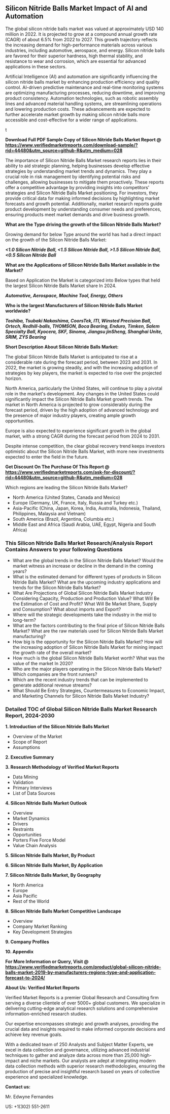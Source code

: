 <h2>Silicon Nitride Balls Market Impact of AI and Automation</h2><p>The global silicon nitride balls market was valued at approximately USD 140 million in 2022. It is projected to grow at a compound annual growth rate (CAGR) of about 6.5% from 2022 to 2027. This growth trajectory reflects the increasing demand for high-performance materials across various industries, including automotive, aerospace, and energy. Silicon nitride balls are favored for their superior hardness, high thermal stability, and resistance to wear and corrosion, which are essential for advanced applications in these sectors.</p><p>Artificial Intelligence (AI) and automation are significantly influencing the silicon nitride balls market by enhancing production efficiency and quality control. AI-driven predictive maintenance and real-time monitoring systems are optimizing manufacturing processes, reducing downtime, and improving product consistency. Automation technologies, such as robotic assembly lines and advanced material handling systems, are streamlining operations and lowering production costs. These advancements are expected to further accelerate market growth by making silicon nitride balls more accessible and cost-effective for a wider range of applications.</p>t</p><p id="" class=""><strong>Download Full PDF Sample Copy of Silicon Nitride Balls Market Report @ <a href="https://www.verifiedmarketreports.com/download-sample/?rid=44480&utm_source=github-R&utm_medium=028" target="_blank">https://www.verifiedmarketreports.com/download-sample/?rid=44480&utm_source=github-R&utm_medium=028</a></strong></p><p>The importance of&nbsp;Silicon Nitride Balls Market research reports lies in their ability to aid strategic planning, helping businesses develop effective strategies by understanding market trends and dynamics. They play a crucial role in risk management by identifying potential risks and challenges, allowing businesses to mitigate them proactively. These reports offer a competitive advantage by providing insights into competitors' strategies and Silicon Nitride Balls Market positioning. For investors, they provide critical data for making informed decisions by highlighting market forecasts and growth potential. Additionally, market research reports guide product development by understanding consumer needs and preferences, ensuring products meet market demands and drive business growth.</p><p><strong>What are the&nbsp;Type driving the growth of the Silicon Nitride Balls Market?</strong></p><p id="" class="">Growing demand for below Type around the world has had a direct impact on the growth of the Silicon Nitride Balls Market:</p><em><strong><1.0 Silicon Nitride Ball, <1.5 Silicon Nitride Ball, >1.5 Silicon Nitride Ball, <0.5 Silicon Nitride Ball</strong></em></p><strong>What are the&nbsp;Applications&nbsp;of Silicon Nitride Balls Market available in the Market?</strong></p><p id="" class="">Based on Application the Market is categorized into Below types that held the largest Silicon Nitride Balls Market share In 2024.</p><em><strong>Automotive, Aerospace, Machine Tool, Energy, Others</strong></em></p><strong>Who is the largest Manufacturers of Silicon Nitride Balls Market worldwide?</strong></p><p><em><strong>Toshiba, Tsubaki Nakashima, CoorsTek, ITI, Winsted Precision Ball, Ortech, Redhill-balls, THOMSON, Boca Bearing, Enduro, Timken, Salem Specialty Ball, Kyocera, SKF, Sinoma, Jiangsu jinSheng, Shanghai Unite, SRIM, ZYS Bearing</strong></em></p><p id="" class=""><strong>Short Description About Silicon Nitride Balls Market:</strong></p><p>The global Silicon Nitride Balls Market is anticipated to rise at a considerable rate during the forecast period, between 2023 and 2031. In 2022, the market is growing steadily, and with the increasing adoption of strategies by key players, the market is expected to rise over the projected horizon.</p><p>North America, particularly the United States, will continue to play a pivotal role in the market's development. Any changes in the United States could significantly impact the Silicon Nitride Balls Market growth trends. The market in North America is projected to grow considerably during the forecast period, driven by the high adoption of advanced technology and the presence of major industry players, creating ample growth opportunities.</p><p>Europe is also expected to experience significant growth in the global market, with a strong CAGR during the forecast period from 2024 to 2031.</p><p>Despite intense competition, the clear global recovery trend keeps investors optimistic about the Silicon Nitride Balls Market, with more new investments expected to enter the field in the future.</p><p id="" class=""><strong>Get Discount On The Purchase Of This Report @ <a href="https://www.verifiedmarketreports.com/ask-for-discount/?rid=44480&utm_source=github-R&utm_medium=028" target="_blank">https://www.verifiedmarketreports.com/ask-for-discount/?rid=44480&utm_source=github-R&utm_medium=028</a></strong></p>Which regions are leading the Silicon Nitride Balls Market?</p><ul><li>North America (United States, Canada and Mexico)</li><li>Europe (Germany, UK, France, Italy, Russia and Turkey etc.)</li><li>Asia-Pacific (China, Japan, Korea, India, Australia, Indonesia, Thailand, Philippines, Malaysia and Vietnam)</li><li>South America (Brazil, Argentina, Columbia etc.)</li><li>Middle East and Africa (Saudi Arabia, UAE, Egypt, Nigeria and South Africa)</li></ul><h3 id="" class="">This Silicon Nitride Balls Market Research/Analysis Report Contains Answers to your following Questions</h3><ul><li>What are the global trends in the Silicon Nitride Balls Market? Would the market witness an increase or decline in the demand in the coming years?</li><li>What is the estimated demand for different types of products in Silicon Nitride Balls Market? What are the upcoming industry applications and trends for the Silicon Nitride Balls Market?</li><li>What Are Projections of Global Silicon Nitride Balls Market Industry Considering Capacity, Production and Production Value? What Will Be the Estimation of Cost and Profit? What Will Be Market Share, Supply and Consumption? What about imports and Export?</li><li>Where will the strategic developments take the industry in the mid to long-term?</li><li>What are the factors contributing to the final price of Silicon Nitride Balls Market? What are the raw materials used for Silicon Nitride Balls Market manufacturing?</li><li>How big is the opportunity for the Silicon Nitride Balls Market? How will the increasing adoption of Silicon Nitride Balls Market for mining impact the growth rate of the overall market?</li><li>How much is the global Silicon Nitride Balls Market worth? What was the value of the market In 2020?</li><li>Who are the major players operating in the Silicon Nitride Balls Market? Which companies are the front runners?</li><li>Which are the recent industry trends that can be implemented to generate additional revenue streams?</li><li>What Should Be Entry Strategies, Countermeasures to Economic Impact, and Marketing Channels for Silicon Nitride Balls Market Industry?</li></ul><h3 id="" class="">Detailed TOC of Global Silicon Nitride Balls Market Research Report, 2024-2030</h3><p id="" class=""><strong>1. Introduction of the Silicon Nitride Balls Market</strong></p><ul><li>Overview of the Market</li><li>Scope of Report</li><li>Assumptions</li></ul><p id="" class=""><strong>2. Executive Summary</strong></p><p id="" class=""><strong>3. Research Methodology of Verified Market Reports</strong></p><ul><li>Data Mining</li><li>Validation</li><li>Primary Interviews</li><li>List of Data Sources</li></ul><p id="" class=""><strong>4. Silicon Nitride Balls Market Outlook</strong></p><ul><li>Overview</li><li>Market Dynamics</li><li>Drivers</li><li>Restraints</li><li>Opportunities</li><li>Porters Five Force Model</li><li>Value Chain Analysis</li></ul><p id="" class=""><strong>5. Silicon Nitride Balls Market, By Product</strong></p><p id="" class=""><strong>6. Silicon Nitride Balls Market, By Application</strong></p><p id="" class=""><strong>7. Silicon Nitride Balls Market, By Geography</strong></p><ul><li>North America</li><li>Europe</li><li>Asia Pacific</li><li>Rest of the World</li></ul><p id="" class=""><strong>8. Silicon Nitride Balls Market Competitive Landscape</strong></p><ul><li>Overview</li><li>Company Market Ranking</li><li>Key Development Strategies</li></ul><p id="" class=""><strong>9. Company Profiles</strong></p><p id="" class=""><strong>10. Appendix</strong></p><p id="" class=""><strong>For More Information or Query, Visit @ <a href="https://www.verifiedmarketreports.com/product/global-silicon-nitride-balls-market-2019-by-manufacturers-regions-type-and-application-forecast-to-2024/" target="_blank">https://www.verifiedmarketreports.com/product/global-silicon-nitride-balls-market-2019-by-manufacturers-regions-type-and-application-forecast-to-2024/</a></strong></p><p id="" class=""><strong>About Us: Verified Market Reports</strong></p><p id="" class="">Verified Market Reports is a premier Global Research and Consulting firm serving a diverse clientele of over 5000+ global customers. We specialize in delivering cutting-edge analytical research solutions and comprehensive information-enriched research studies.</p><p id="" class="">Our expertise encompasses strategic and growth analyses, providing the crucial data and insights required to make informed corporate decisions and achieve key revenue goals.</p><p id="" class="">With a dedicated team of 250 Analysts and Subject Matter Experts, we excel in data collection and governance, utilizing advanced industrial techniques to gather and analyze data across more than 25,000 high-impact and niche markets. Our analysts are adept at integrating modern data collection methods with superior research methodologies, ensuring the production of precise and insightful research based on years of collective experience and specialized knowledge.</p><p id="" class=""><strong>Contact us:</strong></p><p id="" class="">Mr. Edwyne Fernandes</p><p id="" class="">US: +1(302) 551-2611</p>